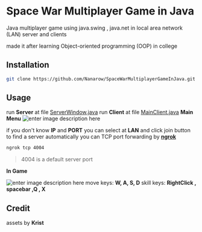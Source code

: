 # Space War Multiplayer Game in Java
Java multiplayer game using java.swing , java.net in local area network (LAN)
server and clients

made it after learning Object-oriented programming (OOP) in college

## Installation

```bash
git clone https://github.com/Nanarow/SpaceWarMultiplayerGameInJava.git
```

## Usage
run **Server** at file  [ServerWindow.java](https://github.com/Nanarow/SpaceWarMultiplayerGameInJava/blob/main/src/Server/ServerWindow.java) 
run **Client** at file [MainClient.java](https://github.com/Nanarow/SpaceWarMultiplayerGameInJava/blob/main/src/Client/MainClient.java)
**Main Menu**
![enter image description here](https://github.com/Nanarow/SpaceWarMultiplayerGameInJava/blob/main/mainmenuScreenshot.png?raw=true)

if you don't know **IP** and **PORT** you can select at **LAN** and click join button to find a server automatically
you can TCP port forwarding by [**ngrok**](https://ngrok.com/)
```bash
ngrok tcp 4004
```
>4004 is a default server port
>
**In Game**

![enter image description here](https://github.com/Nanarow/SpaceWarMultiplayerGameInJava/blob/main/ingameScreenshot.png?raw=true)
move keys: **W, A, S, D**
skill keys: **RightClick , spacebar ,Q , X**
## Credit
assets by **Krist**
